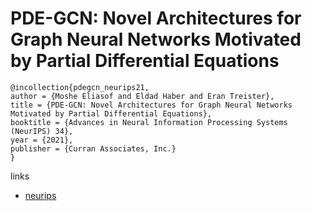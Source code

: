 # PDE-GCN: Novel Architectures for Graph Neural Networks Motivated by Partial Differential Equations

```
@incollection{pdegcn_neurips21,
author = {Moshe Eliasof and Eldad Haber and Eran Treister},
title = {PDE-GCN: Novel Architectures for Graph Neural Networks Motivated by Partial Differential Equations},
booktitle = {Advances in Neural Information Processing Systems (NeurIPS) 34},
year = {2021},
publisher = {Curran Associates, Inc.}
}
```

links
- [neurips](https://neurips.cc/Conferences/2021/ScheduleMultitrack?event=27576)
